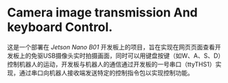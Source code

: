 # Camera image transmission And keyboard Control.

  这是一个部署在 *Jetson Nano B01* 开发板上的项目，旨在实现在网页页面查看开发板上的免驱USB摄像头实时拍摄画面，同时可以用键盘按键（如W、A、S、D）控制机器人的运动，开发板与机器人的通信通过开发板的一号串口（ttyTHS1）实现，通过串口向机器人接收端发送特定的控制指令包以实现控制功能。
